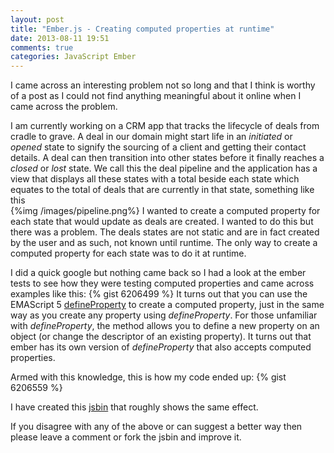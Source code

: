 ```yaml
---
layout: post
title: "Ember.js - Creating computed properties at runtime"
date: 2013-08-11 19:51
comments: true
categories: JavaScript Ember
---
```

I came across an interesting problem not so long and that I think is worthy of a post as I could not find anything meaningful about it online when I came across the problem.

I am currently working on a CRM app that tracks the lifecycle of deals from cradle to grave.  A deal in our domain might start life in an *initiated* or *opened* state to signify the sourcing of a client and getting their contact details.  A deal can then transition into other states before it finally reaches a *closed* or *lost* state.  We call this the deal pipeline and the application has a view that displays all these states with a total beside each state which equates to the total of deals that are currently in that state, something like this
<br/>{%img /images/pipeline.png%}
I wanted to create a computed property for each state that would update as deals are created.  I wanted to do this but there was a problem.  The deals states are not static and are in fact created by the user and as such, not known until runtime.  The only way to create a computed property for each state was to do it at runtime.  

I did a quick google but nothing came back so I had a look at the ember tests to see how they were testing computed properties and came across examples like this:
{% gist 6206499 %}
It turns out that you can use the EMAScript 5 <a href="https://developer.mozilla.org/en-US/docs/Web/JavaScript/Reference/Global_Objects/Object/defineProperty" target="_blank">defineProperty</a> to create a computed property, just in the same way as you create any property using *defineProperty*.  For those unfamiliar with *defineProperty*, the method allows you to define a new property on an object (or change the descriptor of an existing property).  It turns out that ember has its own version of *defineProperty* that also accepts computed properties.

Armed with this knowledge, this is how my code ended up:
{% gist 6206559 %}

I have created this <a href="http://jsbin.com/ilosel/16/edit" target="_blank">jsbin</a> that roughly shows the same effect.

If you disagree with any of the above or can suggest a better way then please leave a comment or fork the jsbin and improve it.	